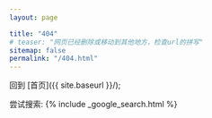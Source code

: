 ```yaml
---
layout: page

title: "404"
# teaser: "网页已经删除或移动到其他地方，检查url的拼写"
sitemap: false
permalink: "/404.html"
---
```


回到 [首页]({{ site.baseurl }}/);  

尝试搜索:
{% include _google_search.html %}
